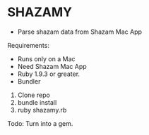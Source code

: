# SHAZAMY
* Parse shazam data from Shazam Mac App

Requirements:
  * Runs only on a Mac
  * Need Shazam Mac App
  * Ruby 1.9.3 or greater.
  * Bundler
  
1. Clone repo
2. bundle install
3. ruby shazamy.rb <port>

Todo: Turn into a gem.
